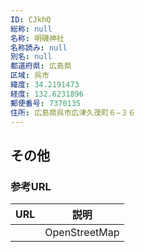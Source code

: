 ```yaml
---
ID: CJkhQ
総称: null
名称: 明磯神社
名称読み: null
別名: null
都道府県: 広島県
区域: 呉市
緯度: 34.2191473
経度: 132.6231896
郵便番号: 7370135
住所: 広島県呉市広津久茂町６−３６
---
```


## その他

### 参考URL

| URL | 説明          |
| --- | ------------- |
|     | OpenStreetMap |
